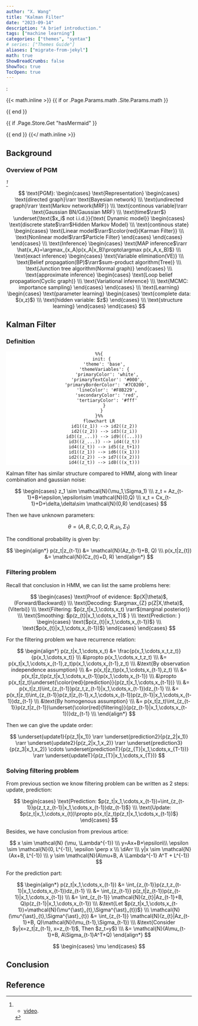 ```yaml
---
author: "X. Wang"
title: "Kalman Filter"
date: "2023-09-14"
description: "A brief introduction."
tags: ["machine learning"]
categories: ["themes", "syntax"]
# series: ["Themes Guide"]
aliases: ["migrate-from-jekyl"]
math: true
ShowBreadCrumbs: false
ShowToc: true
TocOpen: true
---
```


:                                                         

{{< math.inline >}}
{{ if or .Page.Params.math .Site.Params.math }}

<link rel="stylesheet" href="https://cdn.jsdelivr.net/npm/katex@0.16.8/dist/katex.min.css" integrity="sha384-GvrOXuhMATgEsSwCs4smul74iXGOixntILdUW9XmUC6+HX0sLNAK3q71HotJqlAn" crossorigin="anonymous">

<!-- The loading of KaTeX is deferred to speed up page rendering -->
<script defer src="https://cdn.jsdelivr.net/npm/katex@0.16.8/dist/katex.min.js" integrity="sha384-cpW21h6RZv/phavutF+AuVYrr+dA8xD9zs6FwLpaCct6O9ctzYFfFr4dgmgccOTx" crossorigin="anonymous"></script>

<!-- To automatically render math in text elements, include the auto-render extension: -->
<script defer src="https://cdn.jsdelivr.net/npm/katex@0.16.8/dist/contrib/auto-render.min.js" integrity="sha384-+VBxd3r6XgURycqtZ117nYw44OOcIax56Z4dCRWbxyPt0Koah1uHoK0o4+/RRE05" crossorigin="anonymous"
    onload="renderMathInElement(document.body);"></script>
{{ end }}

{{ if .Page.Store.Get "hasMermaid" }}
  <script type="module">
    import mermaid from 'https://cdn.jsdelivr.net/npm/mermaid/dist/mermaid.esm.min.mjs';
    mermaid.initialize({ startOnLoad: true });
  </script>
{{ end }}
{{</ math.inline >}}

<style>
    /* Set the font size of all math elements to 16px */
    .katex {
        font-size: 16px !important;
    }
</style>

<style>
/* Custom CSS styles */
.graph {
    background-color: white;
  /* padding: 10px; */
  /* border-radius: 5px; */
}
.graph pre {
    background-color: white;
  /* font-family: 'Courier New', monospace;
  font-size: 14px;
  line-height: 1.5; */
}
</style>

## Background

### Overview of PGM

<cite>[^1]</cite>

$$
\text{PGM}: \begin{cases}
    \text{Representation} \begin{cases}
        \text{directed graph}\rarr  \text{Bayesian network} \\\
        \text{undirected graph}\rarr \text{Markov network(MRF)} \\\
        \text{continous variable}\rarr \text{Gaussian BN/Gaussian MRF} \\\
        \text{time$\rarr$} \underset{\text{$x_i$ not i.i.d.}}{\text{ Dynamic model}} \begin{cases}
            \text{discrete state$\rarr$Hidden Markov Model} \\\
            \text{continous state} \begin{cases}
                \text{Linear model$\rarr$\color{red}{Karman Filter}} \\\
                \text{Nonlinear model$\rarr$Particle Filter}
            \end{cases}
        \end{cases}
    \end{cases} \\\
    \text{Inference} \begin{cases}
        \text{MAP inference$\rarr \hat{x_A}=\argmax_{x_A}p(x_A|x_B)\propto\argmax p(x_A,x_B)$} \\\
        \text{exact inference} \begin{cases}
          \text{Variable elimination(VE)} \\\
          \text{Belief propagation(BP)$\rarr$sum-product algorithm(Tree)} \\\
          \text{Junction tree algorithm(Normal graph)}
        \end{cases} \\\
        \text{approximate inference} \begin{cases}
            \text{Loop belief propagation(Cyclic graph)} \\\
            \text{Variational inference} \\\
            \text{MCMC: importance sampling}
        \end{cases} 
    \end{cases} \\\
    \text{Learning} \begin{cases}
        \text{parameter learning} \begin{cases}
            \text{complete data: $(x,z)$} \\\
            \text{hidden variable: $z$}
        \end{cases} \\\
        \text{structure learning}
    \end{cases}
\end{cases}
$$


## Kalman Filter

### Definition

<div class="graph" style="text-align: center;">

```mermaid
%%{
  init: {
    'theme': 'base',
    'themeVariables': {
      'primaryColor': 'white',
      'primaryTextColor': '#000',
      'primaryBorderColor': '#7C0200',
      'lineColor': '#F8B229',
      'secondaryColor': 'red',
      'tertiaryColor': '#fff'
    }
  }
}%%
flowchart LR
    id1((z_1)) --> id2((z_2))
    id2((z_2)) --> id3((z_i))
    id3((z_...)) --> id9(((...)))
    id3((z_...)) --> id4((z_t))
    id4((z_t)) --> id5((z_t+1))
    id1((z_1)) --> id6(((x_1)))
    id2((z_2)) --> id7(((x_2)))
    id4((z_t)) --> id8(((x_t)))
```

</div>

Kalman filter has similar structure compared to HMM, along with linear combination and gaussian noise:

$$
\begin{cases}
z_1 \sim \mathcal{N}(\mu_1,\Sigma_1) \\\
z_t = Az_{t-1}+B+\epsilon,\epsilon\sim \mathcal{N}(0,Q) \\\
x_t = Cx_{t-1}+D+\delta,\delta\sim \mathcal{N}(0,R)
\end{cases}
$$

Then we have unknown parameters:

$$
\theta = ( A,B,C,D,Q,R,\mu_1,\Sigma_1 )
$$

The conditional probability is given by:

$$
\begin{align*}
p(z_t|z_{t-1}) &= \mathcal{N}(Az_{t-1}+B, Q) \\\
p(x_t|z_{t}) &= \mathcal{N}(Cz_{t}+D, R)
\end{align*}
$$

### Filtering problem

Recall that conclusion in HMM, we can list the same problems here:

$$
\begin{cases}
\text{Proof of evidence: $p(X|\theta)$, (Forward/Backward)} \\\
\text{Decoding: $\argmax_{Z} p(Z|X,\theta)$, (Viterbi)} \\\
\text{Filtering: $p(z_t|x_1,\cdots,x_t) \rarr$(marginal posterior)} \\\
\text{Smoothing: $p(z_{t}|x_1,\cdots,x_T)$ } \\\
\text{Prediction: } \begin{cases}
  \text{$p(z_{t}|x_1,\cdots,x_{t-1})$} \\\
  \text{$p(x_{t}|x_1,\cdots,x_{t-1})$}
\end{cases}
\end{cases}
$$

For the filtering problem we have recurrence relation:

$$
\begin{align*}
p(z_t|x_1,\cdots,x_t) &= \frac{p(x_1,\cdots,x_t,z_t)}{p(x_1,\cdots,x_t)} \\\
&\propto p(x_1,\cdots,x_t,z_t) \\\
&= p(x_t|x_1,\cdots,x_{t-1},z_t)p(x_1,\cdots,x_{t-1},z_t) \\\
&\text{By observation independence assumption} \\\
&= p(x_t|z_t)p(x_1,\cdots,x_{t-1},z_t) \\\
&= p(x_t|z_t)p(z_t|x_1,\cdots,x_{t-1})p(x_1,\cdots,x_{t-1}) \\\
&\propto p(x_t|z_t)\underset{\color{red}{prediction}}{p(z_t|x_1,\cdots,x_{t-1})} \\\
&= p(x_t|z_t)\int_{z_{t-1}}p(z_t,z_{t-1}|x_1,\cdots,x_{t-1})dz_{t-1} \\\
&= p(x_t|z_t)\int_{z_{t-1}}p(z_t|z_{t-1},x_1,\cdots,x_{t-1})p(z_{t-1}|x_1,\cdots,x_{t-1})dz_{t-1} \\\
&\text{By homogenous assumption} \\\
&= p(x_t|z_t)\int_{z_{t-1}}p(z_t|z_{t-1})\underset{\color{red}{filtering}}{p(z_{t-1}|x_1,\cdots,x_{t-1})}dz_{t-1} \\\
\end{align*}
$$

Then we can give the update order:

$$
\underset{update1}{p(z_1|x_1)} \rarr \underset{prediction2}{p(z_2|x_1)} \rarr \underset{update2}{p(z_2|x_1,x_2)} \rarr \underset{prediction3}{p(z_3|x_1,x_2)} \cdots \underset{predictionT}{p(z_{T}|x_1,\cdots,x_{T-1})} \rarr \underset{updateT}{p(z_{T}|x_1,\cdots,x_{T})}
$$

### Solving filtering problem

From previous section we know filtering problem can be written as 2 steps: update, prediction:

$$
\begin{cases}
\text{Prediction: $p(z_t|x_1,\cdots,x_{t-1})=\int_{z_{t-1}}p(z_t,z_{t-1}|x_1,\cdots,x_{t-1})dz_{t-1}$} \\\
\text{Update: $p(z_t|x_1,\cdots,x_{t})\propto p(x_t|z_t)p(z_t|x_1,\cdots,x_{t-1})$}
\end{cases}
$$

Besides, we have conclusion from previous artice:

$$
x \sim \mathcal{N} (\mu, \Lambda^{-1}) \\\
y=Ax+B+\epsilon\\\
\epsilon \sim \mathcal{N}(0, L^{-1}), \epsilon \perp x \\\
\dArr \\\
y|x \sim \mathcal{N}(Ax+B, L^{-1}) \\\
y \sim \mathcal{N}(A\mu+B, A \Lambda^{-1} A^T + L^{-1})
$$

For the prediction part:

$$
\begin{align*}
p(z_t|x_1,\cdots,x_{t-1}) &= \int_{z_{t-1}}p(z_t,z_{t-1}|x_1,\cdots,x_{t-1})dz_{t-1} \\\
&= \int_{z_{t-1}} p(z_t|z_{t-1})p(z_{t-1}|x_1,\cdots,x_{t-1}) \\\
&= \int_{z_{t-1}} \mathcal{N}(z_{t}|Az_{t-1}+B, Q)p(z_{t-1}|x_1,\cdots,x_{t-1}) \\\
&\text{Let $p(z_t|x_1,\cdots,x_{t-1})=\mathcal{N}(\mu^{\ast}_{t},\Sigma^{\ast}_{t})$} \\\
\mathcal{N}(\mu^{\ast}_{t},\Sigma^{\ast}_{t}) &= \int_{z_{t-1}} \mathcal{N}(z_{t}|Az_{t-1}+B, Q)\mathcal{N}(\mu_{t-1},\Sigma_{t-1}) \\\
&\text{Consider $y|x=z_t|z_{t-1}, x=z_{t-1}$, Then $z_t=y$} \\\
&= \mathcal{N}(A\mu_{t-1}+B, A\Sigma_{t-1}A^T+Q)
\end{align*}
$$

$$
\begin{cases}
\mu
\end{cases}
$$

## Conclusion


## Reference

[^1]: - [video](https://www.bilibili.com/video/BV1aE411o7qd?p=82).
[^3]: From [The Matrix Cookbook](https://www.math.uwaterloo.ca/~hwolkowi/matrixcookbook.pdf).
[^5]: From [Mean field variational inference](https://mbernste.github.io/files/notes/MeanFieldVariationalInference.pdf).
[^4]: From [Ross, Sheldon M. (2019). Introduction to probability models](https://doi.org/10.1016%2FC2017-0-01324-1).
[^2]: - [Hammersley–Clifford theorem](http://www.statslab.cam.ac.uk/~grg/books/hammfest/hamm-cliff.pdf).

